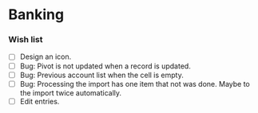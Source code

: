 ﻿# Banking

### Wish list

- [ ] Design an icon.
- [ ] Bug: Pivot is not updated when a record is updated.
- [ ] Bug: Previous account list when the cell is empty.
- [ ] Bug: Processing the import has one item that not was done. Maybe to the import twice automatically.
- [ ] Edit entries.
